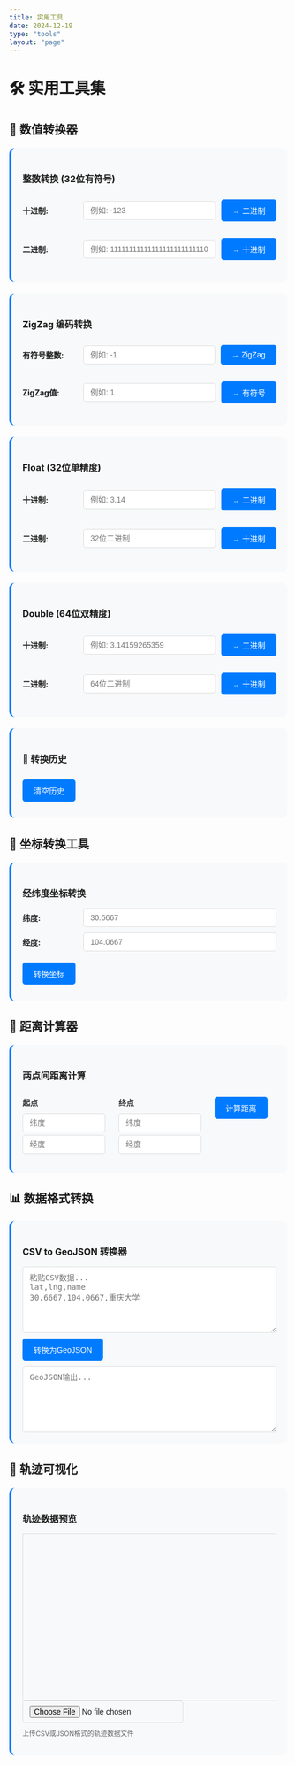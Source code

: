```yaml
---
title: 实用工具
date: 2024-12-19
type: "tools"
layout: "page"
---
```


# 🛠️ 实用工具集

## 🔢 数值转换器

<div class="tool-container">
  <h3>整数转换 (32位有符号)</h3>
  <div class="input-group">
    <label>十进制:</label>
    <input type="text" id="int-dec" placeholder="例如: -123">
    <button onclick="intDecToBin()">→ 二进制</button>
  </div>
  <div class="input-group">
    <label>二进制:</label>
    <input type="text" id="int-bin" placeholder="例如: 11111111111111111111111110000101">
    <button onclick="intBinToDec()">→ 十进制</button>
  </div>
  <div id="int-result"></div>
</div>

<div class="tool-container">
  <h3>ZigZag 编码转换</h3>
  <div class="input-group">
    <label>有符号整数:</label>
    <input type="text" id="zigzag-signed" placeholder="例如: -1">
    <button onclick="signedToZigZag()">→ ZigZag</button>
  </div>
  <div class="input-group">
    <label>ZigZag值:</label>
    <input type="text" id="zigzag-unsigned" placeholder="例如: 1">
    <button onclick="zigZagToSigned()">→ 有符号</button>
  </div>
  <div id="zigzag-result"></div>
</div>

<div class="tool-container">
  <h3>Float (32位单精度)</h3>
  <div class="input-group">
    <label>十进制:</label>
    <input type="number" id="float-dec" placeholder="例如: 3.14" step="any">
    <button onclick="floatDecToBin()">→ 二进制</button>
  </div>
  <div class="input-group">
    <label>二进制:</label>
    <input type="text" id="float-bin" placeholder="32位二进制">
    <button onclick="floatBinToDec()">→ 十进制</button>
  </div>
  <div id="float-result"></div>
</div>

<div class="tool-container">
  <h3>Double (64位双精度)</h3>
  <div class="input-group">
    <label>十进制:</label>
    <input type="number" id="double-dec" placeholder="例如: 3.14159265359" step="any">
    <button onclick="doubleDecToBin()">→ 二进制</button>
  </div>
  <div class="input-group">
    <label>二进制:</label>
    <input type="text" id="double-bin" placeholder="64位二进制">
    <button onclick="doubleBinToDec()">→ 十进制</button>
  </div>
  <div id="double-result"></div>
</div>

<div class="tool-container">
  <h3>📜 转换历史</h3>
  <button onclick="clearHistory()" style="margin-bottom: 10px;">清空历史</button>
  <div id="history-list" style="max-height: 300px; overflow-y: auto;"></div>
</div>

## 📍 坐标转换工具

<div class="tool-container">
  <h3>经纬度坐标转换</h3>
  <div class="input-group">
    <label>纬度:</label>
    <input type="number" id="lat" placeholder="30.6667" step="0.0001">
  </div>
  <div class="input-group">
    <label>经度:</label>
    <input type="number" id="lng" placeholder="104.0667" step="0.0001">
  </div>
  <button onclick="convertCoordinates()">转换坐标</button>
  <div id="result"></div>
</div>

## 📏 距离计算器

<div class="tool-container">
  <h3>两点间距离计算</h3>
  <div class="coord-input">
    <h4>起点</h4>
    <input type="number" id="lat1" placeholder="纬度" step="0.0001">
    <input type="number" id="lng1" placeholder="经度" step="0.0001">
  </div>
  <div class="coord-input">
    <h4>终点</h4>
    <input type="number" id="lat2" placeholder="纬度" step="0.0001">
    <input type="number" id="lng2" placeholder="经度" step="0.0001">
  </div>
  <button onclick="calculateDistance()">计算距离</button>
  <div id="distance-result"></div>
</div>

## 📊 数据格式转换

<div class="tool-container">
  <h3>CSV to GeoJSON 转换器</h3>
  <textarea id="csv-input" placeholder="粘贴CSV数据...&#10;lat,lng,name&#10;30.6667,104.0667,重庆大学"></textarea>
  <button onclick="convertToGeoJSON()">转换为GeoJSON</button>
  <textarea id="geojson-output" readonly placeholder="GeoJSON输出..."></textarea>
</div>

## 🎨 轨迹可视化

<div class="tool-container">
  <h3>轨迹数据预览</h3>
  <div id="trajectory-map" style="height: 300px; border: 1px solid #ddd;"></div>
  <input type="file" id="trajectory-file" accept=".csv,.json" onchange="loadTrajectory(event)">
  <p class="help-text">上传CSV或JSON格式的轨迹数据文件</p>
</div>

<script src="https://unpkg.com/leaflet@1.9.4/dist/leaflet.js"></script>
<link rel="stylesheet" href="https://unpkg.com/leaflet@1.9.4/dist/leaflet.css" />

<script>
// 历史记录
let conversionHistory = [];

function addToHistory(type, from, to) {
  const timestamp = new Date().toLocaleString('zh-CN');
  conversionHistory.unshift({type, from, to, timestamp});
  if (conversionHistory.length > 20) conversionHistory.pop();
  updateHistoryDisplay();
}

function updateHistoryDisplay() {
  const historyDiv = document.getElementById('history-list');
  if (!historyDiv) return;
  
  if (conversionHistory.length === 0) {
    historyDiv.innerHTML = '<p style="color: #999;">暂无转换记录</p>';
    return;
  }
  
  historyDiv.innerHTML = conversionHistory.map(function(item) {
    // 格式化显示内容
    let displayContent = '';
    
    if (item.type.includes('十进制→二进制') || item.type.includes('二进制→十进制')) {
      // 整数转换：显示十进制和完整二进制
      const decimal = item.type.includes('十进制→二进制') ? item.from : item.to;
      const binary = item.type.includes('十进制→二进制') ? item.to : item.from;
      
      // 确保二进制显示完整32位
      const fullBinary = binary.toString().padStart(32, '0');
      
      // 检查是否为浮点数转换
      if (item.type.includes('Float') || item.type.includes('Double')) {
        // 浮点数格式：符号位 + 指数位 + 尾数位
        let signBit, expBits, mantissaBits;
        if (item.type.includes('Float')) {
          // Float: 1位符号 + 8位指数 + 23位尾数
          signBit = fullBinary.substring(0, 1);
          expBits = fullBinary.substring(1, 9);
          mantissaBits = fullBinary.substring(9, 32);
        } else {
          // Double: 1位符号 + 11位指数 + 52位尾数 (需要64位)
          const doubleBinary = binary.toString().padStart(64, '0');
          signBit = doubleBinary.substring(0, 1);
          expBits = doubleBinary.substring(1, 12);
          mantissaBits = doubleBinary.substring(12, 64);
        }
        
        displayContent = `<div style="font-size: 0.85em; line-height: 1.3;">
          <div style="margin: 2px 0;"><strong>十进制:</strong> ${decimal}</div>
          <div style="margin: 2px 0;"><strong>二进制:</strong> ${signBit} ${expBits} ${mantissaBits}</div>
        </div>`;
      } else {
        // 整数转换：每8位一组
        const formattedBinary = fullBinary.replace(/(.{8})/g, '$1 ').trim();
        
        displayContent = `<div style="font-size: 0.85em; line-height: 1.3;">
          <div style="margin: 2px 0;"><strong>十进制:</strong> ${decimal}</div>
          <div style="margin: 2px 0; word-break: break-all;"><strong>二进制:</strong> ${formattedBinary}</div>
        </div>`;
      }
    } else {
      // 其他转换类型保持原格式
      displayContent = `<div style="font-size: 0.85em; line-height: 1.3;">
        <div style="margin: 2px 0;">从: <code style="background: #e3f2fd; padding: 2px 5px; border-radius: 3px; color: #1565c0;">${item.from}</code></div>
        <div style="margin: 2px 0;">到: <code style="background: #e8f5e9; padding: 2px 5px; border-radius: 3px; color: #2e7d32;">${item.to}</code></div>
      </div>`;
    }
    
    return '<div style="padding: 6px; margin: 2px 0; background: #f8f9fa; border-radius: 5px; border-left: 3px solid #007bff;">' +
      displayContent +
      '</div>';
  }).join('');
}

function clearHistory() {
  conversionHistory = [];
  updateHistoryDisplay();
}

// 整数转换
function intDecToBin() {
  const input = document.getElementById('int-dec').value.trim();
  if (!input) {
    document.getElementById('int-result').innerHTML = '<p style="color: red;">请输入十进制整数</p>';
    return;
  }
  
  const num = parseInt(input);
  if (isNaN(num)) {
    document.getElementById('int-result').innerHTML = '<p style="color: red;">无效的十进制数</p>';
    return;
  }
  
  const binary = (num >>> 0).toString(2).padStart(32, '0');
  const hex = '0x' + (num >>> 0).toString(16).toUpperCase().padStart(8, '0');
  
  document.getElementById('int-bin').value = binary;
  document.getElementById('int-result').innerHTML = `
    <div class="coord-result">
      <h4>整数转换结果:</h4>
      <p><strong>十进制:</strong> ${num}</p>
      <p><strong>二进制:</strong> ${binary}</p>
      <p><strong>十六进制:</strong> ${hex}</p>
      <p><strong>无符号值:</strong> ${num >>> 0}</p>
    </div>
  `;
  
  addToHistory('整数 (十进制→二进制)', num, binary);
}

function intBinToDec() {
  const input = document.getElementById('int-bin').value.trim();
  if (!input) {
    document.getElementById('int-result').innerHTML = '<p style="color: red;">请输入二进制数</p>';
    return;
  }
  
  if (!/^[01]+$/.test(input)) {
    document.getElementById('int-result').innerHTML = '<p style="color: red;">无效的二进制数</p>';
    return;
  }
  
  const unsigned = parseInt(input, 2);
  const signed = unsigned > 0x7FFFFFFF ? unsigned - 0x100000000 : unsigned;
  const hex = '0x' + unsigned.toString(16).toUpperCase().padStart(8, '0');
  
  document.getElementById('int-dec').value = signed;
  document.getElementById('int-result').innerHTML = `
    <div class="coord-result">
      <h4>整数转换结果:</h4>
      <p><strong>二进制:</strong> ${input.padStart(32, '0')}</p>
      <p><strong>有符号十进制:</strong> ${signed}</p>
      <p><strong>无符号十进制:</strong> ${unsigned}</p>
      <p><strong>十六进制:</strong> ${hex}</p>
    </div>
  `;
  
  addToHistory('整数 (二进制→十进制)', input, signed);
}

// ZigZag编码
function signedToZigZag() {
  const input = document.getElementById('zigzag-signed').value.trim();
  if (!input) {
    document.getElementById('zigzag-result').innerHTML = '<p style="color: red;">请输入有符号整数</p>';
    return;
  }
  
  const num = parseInt(input);
  if (isNaN(num)) {
    document.getElementById('zigzag-result').innerHTML = '<p style="color: red;">无效的整数</p>';
    return;
  }
  
  const zigzag = (num << 1) ^ (num >> 31);
  const binary = (zigzag >>> 0).toString(2);
  
  document.getElementById('zigzag-unsigned').value = zigzag >>> 0;
  document.getElementById('zigzag-result').innerHTML = `
    <div class="coord-result">
      <h4>ZigZag 编码结果:</h4>
      <p><strong>原始值 (有符号):</strong> ${num}</p>
      <p><strong>ZigZag 值:</strong> ${zigzag >>> 0}</p>
      <p><strong>二进制:</strong> ${binary}</p>
      <p style="font-size: 0.9em; color: #666;">
        ZigZag 编码将有符号整数映射到无符号整数<br>
        公式: (n << 1) ^ (n >> 31)
      </p>
    </div>
  `;
  
  addToHistory('ZigZag (有符号→无符号)', num, zigzag >>> 0);
}

function zigZagToSigned() {
  const input = document.getElementById('zigzag-unsigned').value.trim();
  if (!input) {
    document.getElementById('zigzag-result').innerHTML = '<p style="color: red;">请输入ZigZag值</p>';
    return;
  }
  
  const zigzag = parseInt(input);
  if (isNaN(zigzag) || zigzag < 0) {
    document.getElementById('zigzag-result').innerHTML = '<p style="color: red;">无效的ZigZag值</p>';
    return;
  }
  
  const num = (zigzag >>> 1) ^ -(zigzag & 1);
  const binary = (zigzag >>> 0).toString(2);
  
  document.getElementById('zigzag-signed').value = num;
  document.getElementById('zigzag-result').innerHTML = `
    <div class="coord-result">
      <h4>ZigZag 解码结果:</h4>
      <p><strong>ZigZag 值:</strong> ${zigzag}</p>
      <p><strong>原始值 (有符号):</strong> ${num}</p>
      <p><strong>二进制:</strong> ${binary}</p>
      <p style="font-size: 0.9em; color: #666;">
        ZigZag 解码将无符号整数还原为有符号整数<br>
        公式: (n >>> 1) ^ -(n & 1)
      </p>
    </div>
  `;
  
  addToHistory('ZigZag (无符号→有符号)', zigzag, num);
}

// Float转换
function floatDecToBin() {
  const input = document.getElementById('float-dec').value;
  const num = parseFloat(input);
  
  if (input === '') {
    document.getElementById('float-result').innerHTML = '<p style="color: red;">请输入浮点数</p>';
    return;
  }
  
  const buffer = new ArrayBuffer(4);
  const floatView = new Float32Array(buffer);
  const intView = new Uint32Array(buffer);
  
  floatView[0] = num;
  const bits = intView[0];
  const binary = bits.toString(2).padStart(32, '0');
  const hex = '0x' + bits.toString(16).toUpperCase().padStart(8, '0');
  
  document.getElementById('float-bin').value = binary;
  document.getElementById('float-result').innerHTML = `
    <div class="coord-result">
      <h4>Float 转换结果:</h4>
      <p><strong>十进制:</strong> ${num}</p>
      <p><strong>二进制:</strong> <span style="color: #c62828;">${binary[0]}</span> <span style="color: #1565c0;">${binary.slice(1, 9)}</span> <span style="color: #2e7d32;">${binary.slice(9)}</span></p>
      <p><strong>十六进制:</strong> ${hex}</p>
      <p style="font-size: 0.9em; color: #666;">
        <span style="color: #c62828;">■</span> 符号位 
        <span style="color: #1565c0;">■</span> 指数 (8位)
        <span style="color: #2e7d32;">■</span> 尾数 (23位)
      </p>
    </div>
  `;
  
  addToHistory('Float (十进制→二进制)', num, binary);
}

function floatBinToDec() {
  const input = document.getElementById('float-bin').value.trim();
  
  if (!input) {
    document.getElementById('float-result').innerHTML = '<p style="color: red;">请输入32位二进制数</p>';
    return;
  }
  
  if (!/^[01]{32}$/.test(input)) {
    document.getElementById('float-result').innerHTML = '<p style="color: red;">请输入有效的32位二进制数</p>';
    return;
  }
  
  const bits = parseInt(input, 2);
  const buffer = new ArrayBuffer(4);
  const intView = new Uint32Array(buffer);
  const floatView = new Float32Array(buffer);
  
  intView[0] = bits;
  const num = floatView[0];
  const hex = '0x' + bits.toString(16).toUpperCase().padStart(8, '0');
  
  document.getElementById('float-dec').value = num;
  document.getElementById('float-result').innerHTML = `
    <div class="coord-result">
      <h4>Float 转换结果:</h4>
      <p><strong>二进制:</strong> <span style="color: #c62828;">${input[0]}</span> <span style="color: #1565c0;">${input.slice(1, 9)}</span> <span style="color: #2e7d32;">${input.slice(9)}</span></p>
      <p><strong>十进制:</strong> ${num}</p>
      <p><strong>十六进制:</strong> ${hex}</p>
      <p style="font-size: 0.9em; color: #666;">
        <span style="color: #c62828;">■</span> 符号位 
        <span style="color: #1565c0;">■</span> 指数 (8位)
        <span style="color: #2e7d32;">■</span> 尾数 (23位)
      </p>
    </div>
  `;
  
  addToHistory('Float (二进制→十进制)', input, num);
}

// Double转换
function doubleDecToBin() {
  const input = document.getElementById('double-dec').value;
  const num = parseFloat(input);
  
  if (input === '') {
    document.getElementById('double-result').innerHTML = '<p style="color: red;">请输入浮点数</p>';
    return;
  }
  
  const buffer = new ArrayBuffer(8);
  const floatView = new Float64Array(buffer);
  const intView = new Uint32Array(buffer);
  
  floatView[0] = num;
  const low = intView[0];
  const high = intView[1];
  
  const highBinary = high.toString(2).padStart(32, '0');
  const lowBinary = low.toString(2).padStart(32, '0');
  const binary = highBinary + lowBinary;
  const hex = '0x' + high.toString(16).toUpperCase().padStart(8, '0') + low.toString(16).toUpperCase().padStart(8, '0');
  
  document.getElementById('double-bin').value = binary;
  document.getElementById('double-result').innerHTML = `
    <div class="coord-result">
      <h4>Double 转换结果:</h4>
      <p><strong>十进制:</strong> ${num}</p>
      <p><strong>二进制:</strong> <span style="color: #c62828;">${binary[0]}</span> <span style="color: #1565c0;">${binary.slice(1, 12)}</span> <span style="color: #2e7d32;">${binary.slice(12)}</span></p>
      <p><strong>十六进制:</strong> ${hex}</p>
      <p style="font-size: 0.9em; color: #666;">
        <span style="color: #c62828;">■</span> 符号位 
        <span style="color: #1565c0;">■</span> 指数 (11位)
        <span style="color: #2e7d32;">■</span> 尾数 (52位)
      </p>
    </div>
  `;
  
  addToHistory('Double (十进制→二进制)', num, binary);
}

function doubleBinToDec() {
  const input = document.getElementById('double-bin').value.trim();
  
  if (!input) {
    document.getElementById('double-result').innerHTML = '<p style="color: red;">请输入64位二进制数</p>';
    return;
  }
  
  if (!/^[01]{64}$/.test(input)) {
    document.getElementById('double-result').innerHTML = '<p style="color: red;">请输入有效的64位二进制数</p>';
    return;
  }
  
  const highBinary = input.slice(0, 32);
  const lowBinary = input.slice(32);
  const high = parseInt(highBinary, 2);
  const low = parseInt(lowBinary, 2);
  
  const buffer = new ArrayBuffer(8);
  const intView = new Uint32Array(buffer);
  const floatView = new Float64Array(buffer);
  
  intView[0] = low;
  intView[1] = high;
  const num = floatView[0];
  const hex = '0x' + high.toString(16).toUpperCase().padStart(8, '0') + low.toString(16).toUpperCase().padStart(8, '0');
  
  document.getElementById('double-dec').value = num;
  document.getElementById('double-result').innerHTML = `
    <div class="coord-result">
      <h4>Double 转换结果:</h4>
      <p><strong>二进制:</strong> <span style="color: #c62828;">${input[0]}</span> <span style="color: #1565c0;">${input.slice(1, 12)}</span> <span style="color: #2e7d32;">${input.slice(12)}</span></p>
      <p><strong>十进制:</strong> ${num}</p>
      <p><strong>十六进制:</strong> ${hex}</p>
      <p style="font-size: 0.9em; color: #666;">
        <span style="color: #c62828;">■</span> 符号位 
        <span style="color: #1565c0;">■</span> 指数 (11位)
        <span style="color: #2e7d32;">■</span> 尾数 (52位)
      </p>
    </div>
  `;
  
  addToHistory('Double (二进制→十进制)', input, num);
}

// 坐标转换函数
function convertCoordinates() {
  const lat = parseFloat(document.getElementById('lat').value);
  const lng = parseFloat(document.getElementById('lng').value);
  
  if (isNaN(lat) || isNaN(lng)) {
    document.getElementById('result').innerHTML = '<p style="color: red;">请输入有效的坐标值</p>';
    return;
  }
  
  // WGS84 to GCJ02 (火星坐标系)
  const gcj02 = wgs84ToGcj02(lat, lng);
  
  // GCJ02 to BD09 (百度坐标系)
  const bd09 = gcj02ToBd09(gcj02.lat, gcj02.lng);
  
  const result = `
    <div class="coord-result">
      <h4>转换结果:</h4>
      <p><strong>WGS84:</strong> ${lat.toFixed(6)}, ${lng.toFixed(6)}</p>
      <p><strong>GCJ02:</strong> ${gcj02.lat.toFixed(6)}, ${gcj02.lng.toFixed(6)}</p>
      <p><strong>BD09:</strong> ${bd09.lat.toFixed(6)}, ${bd09.lng.toFixed(6)}</p>
    </div>
  `;
  
  document.getElementById('result').innerHTML = result;
}

// 距离计算函数
function calculateDistance() {
  const lat1 = parseFloat(document.getElementById('lat1').value);
  const lng1 = parseFloat(document.getElementById('lng1').value);
  const lat2 = parseFloat(document.getElementById('lat2').value);
  const lng2 = parseFloat(document.getElementById('lng2').value);
  
  if (isNaN(lat1) || isNaN(lng1) || isNaN(lat2) || isNaN(lng2)) {
    document.getElementById('distance-result').innerHTML = '<p style="color: red;">请输入有效的坐标值</p>';
    return;
  }
  
  const distance = haversineDistance(lat1, lng1, lat2, lng2);
  
  document.getElementById('distance-result').innerHTML = `
    <div class="distance-result">
      <h4>距离结果:</h4>
      <p><strong>直线距离:</strong> ${distance.toFixed(2)} 公里</p>
      <p><strong>直线距离:</strong> ${(distance * 1000).toFixed(0)} 米</p>
    </div>
  `;
}

// CSV转GeoJSON
function convertToGeoJSON() {
  const csvText = document.getElementById('csv-input').value;
  
  if (!csvText.trim()) {
    document.getElementById('geojson-output').value = '请输入CSV数据';
    return;
  }
  
  try {
    const lines = csvText.trim().split('\n');
    const headers = lines[0].split(',');
    
    const features = [];
    
    for (let i = 1; i < lines.length; i++) {
      const values = lines[i].split(',');
      const properties = {};
      
      let lat, lng;
      
      headers.forEach((header, index) => {
        const value = values[index];
        if (header.toLowerCase().includes('lat')) {
          lat = parseFloat(value);
        } else if (header.toLowerCase().includes('lng') || header.toLowerCase().includes('lon')) {
          lng = parseFloat(value);
        } else {
          properties[header] = value;
        }
      });
      
      if (!isNaN(lat) && !isNaN(lng)) {
        features.push({
          type: "Feature",
          geometry: {
            type: "Point",
            coordinates: [lng, lat]
          },
          properties: properties
        });
      }
    }
    
    const geojson = {
      type: "FeatureCollection",
      features: features
    };
    
    document.getElementById('geojson-output').value = JSON.stringify(geojson, null, 2);
  } catch (error) {
    document.getElementById('geojson-output').value = '转换失败: ' + error.message;
  }
}

// 工具函数
function wgs84ToGcj02(lat, lng) {
  const a = 6378245.0;
  const ee = 0.00669342162296594323;
  
  let dLat = transformLat(lng - 105.0, lat - 35.0);
  let dLng = transformLng(lng - 105.0, lat - 35.0);
  
  const radLat = lat / 180.0 * Math.PI;
  let magic = Math.sin(radLat);
  magic = 1 - ee * magic * magic;
  const sqrtMagic = Math.sqrt(magic);
  
  dLat = (dLat * 180.0) / ((a * (1 - ee)) / (magic * sqrtMagic) * Math.PI);
  dLng = (dLng * 180.0) / (a / sqrtMagic * Math.cos(radLat) * Math.PI);
  
  return {
    lat: lat + dLat,
    lng: lng + dLng
  };
}

function gcj02ToBd09(lat, lng) {
  const z = Math.sqrt(lng * lng + lat * lat) + 0.00002 * Math.sin(lat * Math.PI * 3000.0 / 180.0);
  const theta = Math.atan2(lat, lng) + 0.000003 * Math.cos(lng * Math.PI * 3000.0 / 180.0);
  
  return {
    lat: z * Math.sin(theta) + 0.006,
    lng: z * Math.cos(theta) + 0.0065
  };
}

function transformLat(lng, lat) {
  let ret = -100.0 + 2.0 * lng + 3.0 * lat + 0.2 * lat * lat + 0.1 * lng * lat + 0.2 * Math.sqrt(Math.abs(lng));
  ret += (20.0 * Math.sin(6.0 * lng * Math.PI) + 20.0 * Math.sin(2.0 * lng * Math.PI)) * 2.0 / 3.0;
  ret += (20.0 * Math.sin(lat * Math.PI) + 40.0 * Math.sin(lat / 3.0 * Math.PI)) * 2.0 / 3.0;
  ret += (160.0 * Math.sin(lat / 12.0 * Math.PI) + 320 * Math.sin(lat * Math.PI / 30.0)) * 2.0 / 3.0;
  return ret;
}

function transformLng(lng, lat) {
  let ret = 300.0 + lng + 2.0 * lat + 0.1 * lng * lng + 0.1 * lng * lat + 0.1 * Math.sqrt(Math.abs(lng));
  ret += (20.0 * Math.sin(6.0 * lng * Math.PI) + 20.0 * Math.sin(2.0 * lng * Math.PI)) * 2.0 / 3.0;
  ret += (20.0 * Math.sin(lng * Math.PI) + 40.0 * Math.sin(lng / 3.0 * Math.PI)) * 2.0 / 3.0;
  ret += (150.0 * Math.sin(lng / 12.0 * Math.PI) + 300.0 * Math.sin(lng / 30.0 * Math.PI)) * 2.0 / 3.0;
  return ret;
}

function haversineDistance(lat1, lng1, lat2, lng2) {
  const R = 6371; // 地球半径（公里）
  const dLat = (lat2 - lat1) * Math.PI / 180;
  const dLng = (lng2 - lng1) * Math.PI / 180;
  const a = Math.sin(dLat/2) * Math.sin(dLat/2) +
    Math.cos(lat1 * Math.PI / 180) * Math.cos(lat2 * Math.PI / 180) *
    Math.sin(dLng/2) * Math.sin(dLng/2);
  const c = 2 * Math.atan2(Math.sqrt(a), Math.sqrt(1-a));
  return R * c;
}

// 初始化
let trajectoryMap;
document.addEventListener('DOMContentLoaded', function() {
  // 初始化历史记录显示
  updateHistoryDisplay();
  
  // 初始化轨迹地图
  trajectoryMap = L.map('trajectory-map').setView([30.66, 104.06], 10);
  L.tileLayer('https://{s}.tile.openstreetmap.org/{z}/{x}/{y}.png').addTo(trajectoryMap);
});

function loadTrajectory(event) {
  const file = event.target.files[0];
  if (!file) return;
  
  const reader = new FileReader();
  reader.onload = function(e) {
    try {
      let data;
      if (file.name.endsWith('.json')) {
        data = JSON.parse(e.target.result);
      } else {
        // 简单的CSV解析
        const lines = e.target.result.split('\n');
        const headers = lines[0].split(',');
        data = lines.slice(1).map(line => {
          const values = line.split(',');
          const obj = {};
          headers.forEach((header, i) => {
            obj[header.trim()] = values[i];
          });
          return obj;
        });
      }
      
      // 清除现有图层
      trajectoryMap.eachLayer(layer => {
        if (layer instanceof L.Polyline || layer instanceof L.Marker) {
          trajectoryMap.removeLayer(layer);
        }
      });
      
      // 绘制轨迹
      const points = data.map(point => [
        parseFloat(point.latitude || point.lat),
        parseFloat(point.longitude || point.lng || point.lon)
      ]).filter(point => !isNaN(point[0]) && !isNaN(point[1]));
      
      if (points.length > 0) {
        L.polyline(points, {color: 'red', weight: 3}).addTo(trajectoryMap);
        trajectoryMap.fitBounds(points);
      }
      
    } catch (error) {
      alert('文件解析失败: ' + error.message);
    }
  };
  reader.readAsText(file);
}
</script>

<style>
.tool-container {
  background: #f8f9fa;
  border-radius: 10px;
  padding: 20px;
  margin: 20px 0;
  border-left: 4px solid #007bff;
}

.input-group {
  margin: 10px 0;
  display: flex;
  align-items: center;
  gap: 10px;
}

.input-group label {
  font-weight: bold;
  white-space: nowrap;
  min-width: 100px;
}

.input-group input {
  flex: 1;
  padding: 8px 12px;
  border: 1px solid #ddd;
  border-radius: 5px;
  font-size: 14px;
}

.tool-container input, .tool-container textarea {
  padding: 8px 12px;
  border: 1px solid #ddd;
  border-radius: 5px;
  font-size: 14px;
}

.tool-container textarea {
  width: 100%;
  height: 120px;
  resize: vertical;
  font-family: monospace;
}

.tool-container button {
  background: #007bff;
  color: white;
  border: none;
  padding: 10px 20px;
  border-radius: 5px;
  cursor: pointer;
  font-size: 14px;
  margin: 10px 0;
}

.tool-container button:hover {
  background: #0056b3;
}

.coord-input {
  display: inline-block;
  margin: 10px 20px 10px 0;
  vertical-align: top;
}

.coord-input h4 {
  margin: 0 0 10px 0;
  color: #333;
}

.coord-input input {
  display: block;
  margin: 5px 0;
  width: 150px;
}

.coord-result, .distance-result {
  background: #e8f5e8;
  padding: 15px;
  border-radius: 5px;
  margin-top: 15px;
}

.help-text {
  font-size: 12px;
  color: #666;
  margin-top: 10px;
}
</style>

